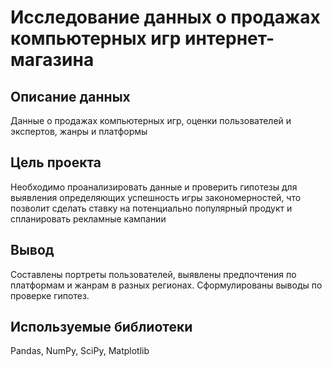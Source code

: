 # Исследование данных о продажах компьютерных игр интернет-магазина
## Описание данных
Данные о продажах компьютерных игр, оценки пользователей и экспертов, жанры и платформы
## Цель проекта
Необходимо проанализировать данные и проверить гипотезы для выявления определяющих успешность игры закономерностей, что позволит сделать ставку на потенциально популярный продукт и спланировать рекламные кампании
## Вывод
Составлены портреты пользователей, выявлены предпочтения по платформам и жанрам в разных регионах. Сформулированы выводы по проверке гипотез.
## Используемые библиотеки
Pandas, NumPy, SciPy, Matplotlib
